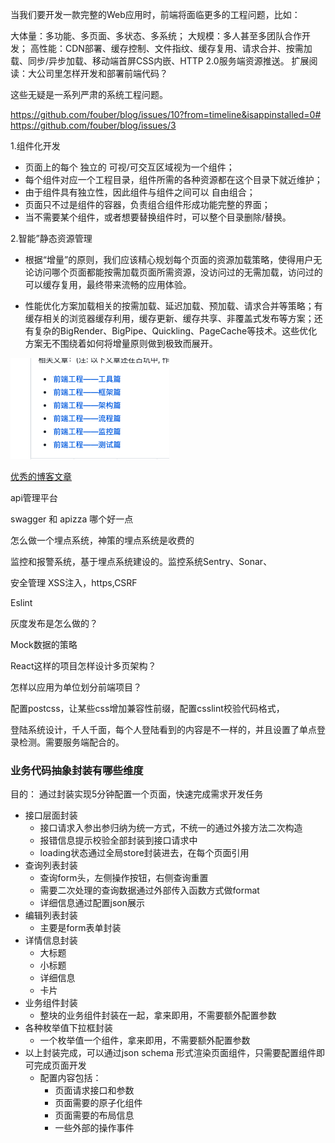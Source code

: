 当我们要开发一款完整的Web应用时，前端将面临更多的工程问题，比如：

大体量：多功能、多页面、多状态、多系统；
大规模：多人甚至多团队合作开发；
高性能：CDN部署、缓存控制、文件指纹、缓存复用、请求合并、按需加载、同步/异步加载、移动端首屏CSS内嵌、HTTP 2.0服务端资源推送。
扩展阅读：大公司里怎样开发和部署前端代码？

这些无疑是一系列严肃的系统工程问题。

https://github.com/fouber/blog/issues/10?from=timeline&isappinstalled=0#
https://github.com/fouber/blog/issues/3

1.组件化开发
- 页面上的每个 独立的 可视/可交互区域视为一个组件；
- 每个组件对应一个工程目录，组件所需的各种资源都在这个目录下就近维护；
- 由于组件具有独立性，因此组件与组件之间可以 自由组合；
- 页面只不过是组件的容器，负责组合组件形成功能完整的界面；
- 当不需要某个组件，或者想要替换组件时，可以整个目录删除/替换。

2.智能”静态资源管理
- 根据“增量”的原则，我们应该精心规划每个页面的资源加载策略，使得用户无论访问哪个页面都能按需加载页面所需资源，没访问过的无需加载，访问过的可以缓存复用，最终带来流畅的应用体验。

- 性能优化方案加载相关的按需加载、延迟加载、预加载、请求合并等策略；有缓存相关的浏览器缓存利用，缓存更新、缓存共享、非覆盖式发布等方案；还有复杂的BigRender、BigPipe、Quickling、PageCache等技术。这些优化方案无不围绕着如何将增量原则做到极致而展开。


![image](https://github.com/samsonCao/sam_blog/blob/master/image.png)


[优秀的博客文章](https://github.com/dongyuanxin/blog)

api管理平台

swagger 和 apizza 哪个好一点

怎么做一个埋点系统，神策的埋点系统是收费的

监控和报警系统，基于埋点系统建设的。监控系统Sentry、Sonar、

安全管理 XSS注入，https,CSRF

Eslint

灰度发布是怎么做的？

Mock数据的策略

React这样的项目怎样设计多页架构？

怎样以应用为单位划分前端项目？

配置postcss，让某些css增加兼容性前缀，配置csslint校验代码格式，

登陆系统设计，千人千面，每个人登陆看到的内容是不一样的，并且设置了单点登录检测。需要服务端配合的。



### 业务代码抽象封装有哪些维度

目的： 通过封装实现5分钟配置一个页面，快速完成需求开发任务

* 接口层面封装
    * 接口请求入参出参归纳为统一方式，不统一的通过外接方法二次构造
    * 报错信息提示校验全部封装到接口请求中
    * loading状态通过全局store封装进去，在每个页面引用
* 查询列表封装
    * 查询form头，左侧操作按钮，右侧查询重置
    * 需要二次处理的查询数据通过外部传入函数方式做format
    * 详细信息通过配置json展示
* 编辑列表封装
    * 主要是form表单封装
* 详情信息封装
    * 大标题
    * 小标题
    * 详细信息
    * 卡片
* 业务组件封装
    * 整块的业务组件封装在一起，拿来即用，不需要额外配置参数
* 各种枚举值下拉框封装
    * 一个枚举值一个组件，拿来即用，不需要额外配置参数
* 以上封装完成，可以通过json schema 形式渲染页面组件，只需要配置组件即可完成页面开发
    * 配置内容包括：
        * 页面请求接口和参数
        * 页面需要的原子化组件
        * 页面需要的布局信息
        * 一些外部的操作事件


